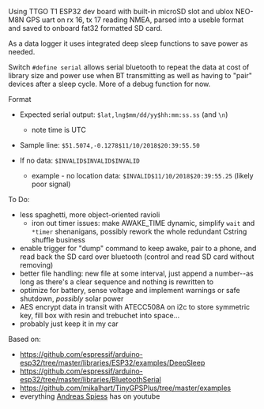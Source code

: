   Using TTGO T1 ESP32 dev board with built-in microSD slot and ublox NEO-M8N GPS uart on rx 16, tx 17 reading NMEA, 
  parsed into a useble format and saved to onboard fat32 formatted SD card. 
  
  As a data logger it uses integrated deep sleep functions to save power as needed.
  
  Switch `#define serial` allows serial bluetooth to repeat the data at cost of library size and power use when BT transmitting
  as well as having to "pair" devices after a sleep cycle. More of a debug function for now.
   

 Format
  - Expected serial output: `$lat,lng$mm/dd/yy$hh:mm:ss.ss` (and `\n`)
    - note time is UTC
  
  - Sample line: `$51.5074,-0.1278$11/10/2018$20:39:55.50`
 
  - If no data: `$INVALID$INVALID$INVALID`
    - example - no location data: `$INVALID$11/10/2018$20:39:55.25` (likely poor signal)
    
  To Do: 
  - less spaghetti, more object-oriented ravioli
      - iron out timer issues: make AWAKE_TIME dynamic, simplify `wait` and `*timer` shenanigans, possibly rework the whole redundant Cstring shuffle business
 - enable trigger for "dump" command to keep awake, pair to a phone, and read back the SD card over bluetooth (control and read SD card without removing)
  - better file handling: new file at some interval, just append a number--as long as there's a clear sequence and nothing is rewritten to
 - optimize for battery, sense voltage and implement warnings or safe shutdown, *possibly* solar power
 - AES encrypt data in transit with ATECC508A on i2c to store symmetric key, fill box with resin and trebuchet into space... 
 - probably just keep it in my car   
 
Based on:
 - https://github.com/espressif/arduino-esp32/tree/master/libraries/ESP32/examples/DeepSleep
 - https://github.com/espressif/arduino-esp32/tree/master/libraries/BluetoothSerial
 - https://github.com/mikalhart/TinyGPSPlus/tree/master/examples
 - everything [Andreas Spiess](https://www.youtube.com/channel/UCu7_D0o48KbfhpEohoP7YSQ) has on youtube
